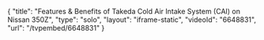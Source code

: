 {
    "title": "Features & Benefits of Takeda Cold Air Intake System (CAI) on Nissan 350Z",
    "type": "solo",
    "layout": "iframe-static",
    "videoId": "6648831",
    "url": "\/tvpembed\/6648831"
}